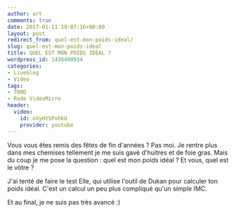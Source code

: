 ```yaml
---
author: art
comments: true
date: 2017-01-11 19:07:16+00:00
layout: post
redirect_from: quel-est-mon-poids-ideal/
slug: quel-est-mon-poids-ideal
title: QUEL EST MON POIDS IDÉAL ?
wordpress_id: 1438490934
categories:
- Liveblog
- Video
tags:
- 700D
- Rode VideoMicro
header:
  video:
    id: oXyHtSPxhkU
    provider: youtube
---
```


Vous vous êtes remis des fêtes de fin d'années ? Pas moi. Je rentre plus dans mes chemises tellement je me suis gavé d'huitres et de foie gras. Mais du coup je me pose la question : quel est mon poids idéal ? Et vous, quel est le vôtre ?

J'ai tenté de faire le test Elle, qui utilise l'outil de Dukan pour calculer ton poids idéal. C'est un calcul un peu plus compliqué qu'un simple IMC.

Et au final, je ne suis pas très avancé :)
